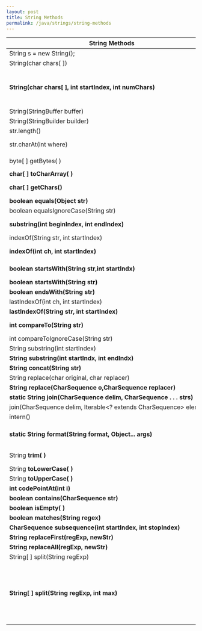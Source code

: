 ```yaml
---
layout: post
title: String Methods
permalink: /java/strings/string-methods
---
```



|String Methods||
|---|---|
|String s = new String();                                               |
|String(char chars[ ])                                                  |
|**String(char chars[ ], int startIndex, int numChars)**                |char chars[]= {'a','b','c','d','e','f'}; `String s = new String(chars, 2, 3);` => cde
|String(StringBuffer buffer)                                            |
|String(StringBuilder builder)                                          |
|str.length()                                                           |"abc".length()
|str.charAt(int where)                                                  |"abc".charAt(1); => Returns b
|byte[ ] getBytes( )                                                    |`str.getBytes();`, `str.getBytes("UTF-16");`
|**char[ ] toCharArray( )**                                             |Entire String to char array
|**char[ ] getChars()**                                                 |str.getChars(srcStart, srcEnd, dest[], destStart);
|**boolean equals(Object str)**                                         |
|boolean equalsIgnoreCase(String str)                                   |
|**substring(int beginIndex, int endIndex)**                            |**beginIndex to endIndex–1**, endIndex is excluded.
|indexOf(String str, int startIndex)                                    |
|**indexOf(int ch, int startIndex)**                                    |first occurrence of a char or substring, **-1 on failure**
|**boolean startsWith(String str,int startIndx)**                       |"Foobar".startsWith("bar", 3)   => true
|**boolean startsWith(String str)**                                     |
|**boolean endsWith(String str)**                                       |
|lastIndexOf(int ch, int startIndex)                                    |
|**lastIndexOf(String str, int startIndex)**                            |
|**int compareTo(String str)**                                          | a.compareTo(str) => (a-str)
|int compareToIgnoreCase(String str)                                    |
|String substring(int startIndex)                                       |
|**String substring(int startIndx, int endIndx)**                       |
|**String concat(String str)**                                          |
|String replace(char original, char replacer)                           |
|**String replace(CharSequence o,CharSequence replacer)**               |
|**static String join(CharSequence delim, CharSequence . . . strs)**    |
|join(CharSequence delim, Iterable<? extends CharSequence> elements)    |
|intern()                                                               |
|**static String format(String format, Object... args)**                |String.format("My String is %.6f",12.121) --> 12.121000
|String **trim( )**                                                     |leading and trailing whitespace removed
|String **toLowerCase( )**                                              |
|String **toUpperCase( )**                                              |
|**int codePointAt(int i)**                                             |Unicode code point
|**boolean contains(CharSequence str)**                                 |
|**boolean isEmpty( )**                                                 |
|**boolean matches(String regex)**                                      | [PatternSyntaxException](https://docs.oracle.com/javase/7/docs/api/java/util/regex/PatternSyntaxException.html)|
|**CharSequence subsequence(int startIndex, int stopIndex)**            | 
|**String replaceFirst(regExp, newStr)**                                |
|**String replaceAll(regExp, newStr)**                                  |
|String[ ] split(String regExp)                                         |
|**String[ ] split(String regExp, int max)**                            |max - number of pieces <br> -ve value implies fully decomposed. <br> +ve, last entry contains remainder. <br> 0, fully decomposed, but no trailing empty strings included.|
